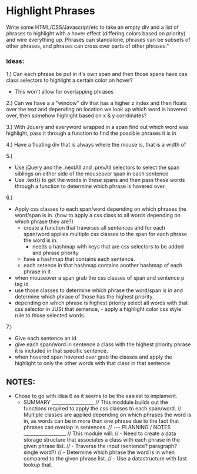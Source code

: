 # Highlight Phrases

Write some HTML/CSS/Javascript/etc to take an empty div and a list of phrases to highlight with a hover effect (differing colors based on priority) and wire everything up. Phrases can standalone, phrases can be subsets of other phrases, and phrases can cross over parts of other phrases."  

### Ideas:
1.) Can each phrase be put in it's own span and then those spans have css class selectors to highlight a certain color on hover?
  
  - This won't allow for overlapping phrases

2.) Can we have a a "window" div that has a higher z index and then floats over the text and depending on location we look up which word is hovered over, then somehow highlight based on x & y corrdinates?

3.) With Jquery and everyword wrapped in a span find out which word was highlight, pass it through a function to find the possible phrases it is in

4.) Have a floating div that is always where the mouse is, that is a width of

5.)
- Use jQuery and the .nextAll and .prevAll selectors to select the span siblings on either side of the mouseover span in each sentence
- Use .text() to get the words in these spans and then pass these words through a function to determine which phrase is hovered over.

6.)
- Apply css classes to each span/word depending on which phrases the word/span is in. (how to apply a css class to all words depending on which phrase they are?)
  - create a function that traverses all sentences and for each span/word applies multiple css classes to the span for each phrase the word is in.
    - needs a hashmap with keys that are css selectors to be added and phrase priority
  - have a hashmap that contains each sentence.
  - each setence in that hashmap contains another hashmap of each phrase in it
- when mouseover a span grab the css classes of span and sentence p tag id.
- use those classes to determine which phrase the word/span is in and determine which phrase of those has the highest priority.
- depending on which phrase is highest priority select all words with that css selector in JUSt that sentence, - apply a highlight color css style rule to those selected words.

7.)
- Give each sentence an id
- give each span/word in sentence a class with the highest priority phrase it is included in that specific sentence.
- when hovered span hovered over grab the classes and apply the highlight to only the other words with that class in that sentence

## NOTES:
- Chose to go with idea 6 as it seems to be the easiest to implament.
  - SUMMARY __________________
// This moddule builds out the functions required to apply the css classes to each span/word.
// Multiple classes are applied depending on which phrases the word is in, as words can be in more than one phrase due to the fact that phrases can overlap in sentences.
// --- PLANNING / NOTES __________________
// This module will:
// - Need to create a data storage structure that associates a class with each phrase in the given phrase list.
// - Traverse the input (sentence? paragraph? single word?)
// - Determine which phrase the word is in when compared to the given phrase list.
//    - Use a datastructure with fast lookup that